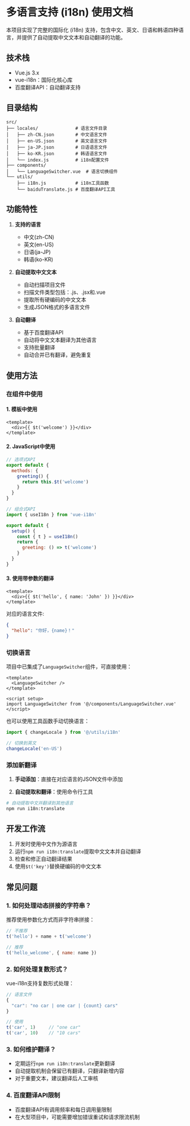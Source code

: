 # 多语言支持 (i18n) 使用文档

本项目实现了完整的国际化 (i18n) 支持，包含中文、英文、日语和韩语四种语言，并提供了自动提取中文文本和自动翻译的功能。

## 技术栈

- Vue.js 3.x
- vue-i18n：国际化核心库
- 百度翻译API：自动翻译支持

## 目录结构

```
src/
├── locales/              # 语言文件目录
│   ├── zh-CN.json        # 中文语言文件
│   ├── en-US.json        # 英文语言文件
│   ├── ja-JP.json        # 日语语言文件
│   ├── ko-KR.json        # 韩语语言文件
│   └── index.js          # i18n配置文件
├── components/
│   └── LanguageSwitcher.vue  # 语言切换组件
└── utils/
    ├── i18n.js           # i18n工具函数
    └── baiduTranslate.js # 百度翻译API工具
```

## 功能特性

1. **支持的语言**

   - 中文(zh-CN)
   - 英文(en-US)
   - 日语(ja-JP)
   - 韩语(ko-KR)

2. **自动提取中文文本**

   - 自动扫描项目文件
   - 扫描文件类型包括：.js、.jsx和.vue
   - 提取所有硬编码的中文文本
   - 生成JSON格式的多语言文件

3. **自动翻译**
   - 基于百度翻译API
   - 自动将中文文本翻译为其他语言
   - 支持批量翻译
   - 自动合并已有翻译，避免重复

## 使用方法

### 在组件中使用

#### 1. 模板中使用

```vue
<template>
  <div>{{ $t('welcome') }}</div>
</template>
```

#### 2. JavaScript中使用

```js
// 选项式API
export default {
  methods: {
    greeting() {
      return this.$t('welcome')
    }
  }
}

// 组合式API
import { useI18n } from 'vue-i18n'

export default {
  setup() {
    const { t } = useI18n()
    return {
      greeting: () => t('welcome')
    }
  }
}
```

#### 3. 使用带参数的翻译

```vue
<template>
  <div>{{ $t('hello', { name: 'John' }) }}</div>
</template>
```

对应的语言文件:

```json
{
  "hello": "你好，{name}！"
}
```

### 切换语言

项目中已集成了`LanguageSwitcher`组件，可直接使用：

```vue
<template>
  <LanguageSwitcher />
</template>

<script setup>
import LanguageSwitcher from '@/components/LanguageSwitcher.vue'
</script>
```

也可以使用工具函数手动切换语言：

```js
import { changeLocale } from '@/utils/i18n'

// 切换到英文
changeLocale('en-US')
```

### 添加新翻译

1. **手动添加**：直接在对应语言的JSON文件中添加

2. **自动提取和翻译**：使用命令行工具

```bash
# 自动提取中文并翻译到其他语言
npm run i18n:translate
```

## 开发工作流

1. 开发时使用中文作为源语言
2. 运行`npm run i18n:translate`提取中文文本并自动翻译
3. 检查和修正自动翻译结果
4. 使用`$t('key')`替换硬编码的中文文本

## 常见问题

### 1. 如何处理动态拼接的字符串？

推荐使用参数化方式而非字符串拼接：

```js
// 不推荐
t('hello') + name + t('welcome')

// 推荐
t('hello_welcome', { name: name })
```

### 2. 如何处理复数形式？

vue-i18n支持复数形式处理：

```js
// 语言文件
{
  "car": "no car | one car | {count} cars"
}

// 使用
t('car', 1)     // "one car"
t('car', 10)    // "10 cars"
```

### 3. 如何维护翻译？

- 定期运行`npm run i18n:translate`更新翻译
- 自动提取机制会保留已有翻译，只翻译新增内容
- 对于重要文本，建议翻译后人工审核

### 4. 百度翻译API限制

- 百度翻译API有调用频率和每日调用量限制
- 在大型项目中，可能需要增加错误重试和请求限流机制

